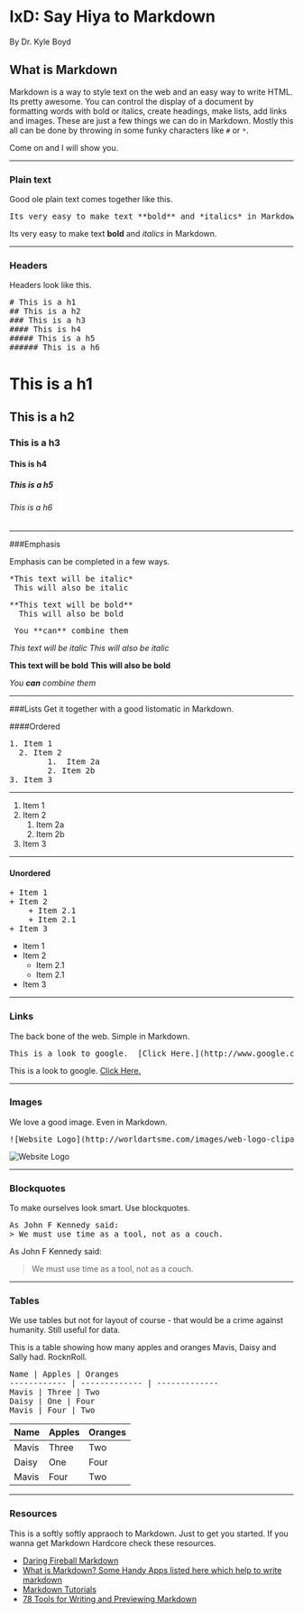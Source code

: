 # IxD:	Say Hiya to Markdown

By Dr. Kyle Boyd

## What is Markdown
Markdown is a way to style text on the web and an easy way to write HTML.  Its pretty awesome.  You can control the display of a document by formatting words with bold or italics, create headings, make lists, add links and images. These are just a few things we can do in Markdown. Mostly this all can be done by throwing in some funky characters like `#` or `*`.

Come on and I will show you.

---

### Plain text

Good ole plain text comes together like this.

<pre>Its very easy to make text **bold** and *italics* in Markdown.</pre>

Its very easy to make text **bold** and *italics* in Markdown. 

---

### Headers

Headers look like this.

<pre>
# This is a h1
## This is a h2
### This is a h3
#### This is h4
##### This is a h5
###### This is a h6
</pre>

# This is a h1
## This is a h2
### This is a h3
#### This is h4
##### This is a h5
###### This is a h6

---

###Emphasis

Emphasis can be completed in a few ways.

<pre>*This text will be italic*
_This will also be italic_</pre>

<pre>**This text will be bold**
__This will also be bold__</pre>

<pre>_You **can** combine them_</pre>

*This text will be italic*
_This will also be italic_

**This text will be bold**
__This will also be bold__

_You **can** combine them_

---


###Lists
Get it together with a good listomatic in Markdown.

####Ordered

  <pre>1. Item 1
  2. Item 2
	 	1.  Item 2a
		2. Item 2b
3. Item 3</pre>
---
1. Item 1
2. Item 2
	1.  Item 2a
	2. Item 2b
3. Item 3

---


#### Unordered
<pre>+ Item 1
+ Item 2
	+ Item 2.1
	+ Item 2.1
+ Item 3</pre>

+ Item 1
+ Item 2
	+ Item 2.1
	+ Item 2.1
+ Item 3 

---


### Links

The back bone of the web.  Simple in Markdown.

<pre>This is a look to google.  [Click Here.](http://www.google.com)</pre>

This is a look to google.  [Click Here.](http://www.google.com)

---


### Images 

We love a good image. Even in Markdown.

<pre>![Website Logo](http://worldartsme.com/images/web-logo-clipart-1.jpg)</pre>

![Website Logo](http://worldartsme.com/images/web-logo-clipart-1.jpg)

---


### Blockquotes

To make ourselves look smart.  Use blockquotes.

<pre>As John F Kennedy said:
> We must use time as a tool, not as a couch. </pre>

As John F Kennedy said:

> We must use time as a tool, not as a couch. 

---


### Tables 

We use tables but not for layout of course - that would be a crime against humanity.  Still useful for data.  

This is a table showing how many apples and oranges Mavis, Daisy and Sally had.  RocknRoll.





<pre>
Name | Apples | Oranges
------------ | ------------- | -------------
Mavis | Three | Two
Daisy | One | Four
Mavis | Four | Two
</pre>



Name | Apples | Oranges
------------ | ------------- | -------------
Mavis | Three | Two
Daisy | One | Four
Mavis | Four | Two


---

### Resources

This is a softly softly appraoch to Markdown.  Just to get you started.  If you wanna get Markdown Hardcore check these resources.

+ [Daring Fireball Markdown](https://daringfireball.net/projects/markdown/)
+ [What is Markdown? Some Handy Apps listed here which help to write markdown](http://kirkstrobeck.github.io/whatismarkdown.com/)
+ [Markdown Tutorials](http://www.markdowntutorial.com/)
+ [78 Tools for Writing and Previewing Markdown](http://mashable.com/2013/06/24/markdown-tools/#x31mo4cOaqqR)

